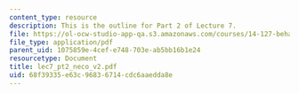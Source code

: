 ```yaml
---
content_type: resource
description: This is the outline for Part 2 of Lecture 7.
file: https://ol-ocw-studio-app-qa.s3.amazonaws.com/courses/14-127-behavioral-economics-and-finance-spring-2004/68f39335e63c96836714cdc6aaedda8e_lec7_pt2_neco_v2.pdf
file_type: application/pdf
parent_uid: 1075859e-4cef-e748-703e-ab5bb16b1e24
resourcetype: Document
title: lec7_pt2_neco_v2.pdf
uid: 68f39335-e63c-9683-6714-cdc6aaedda8e
---
```

